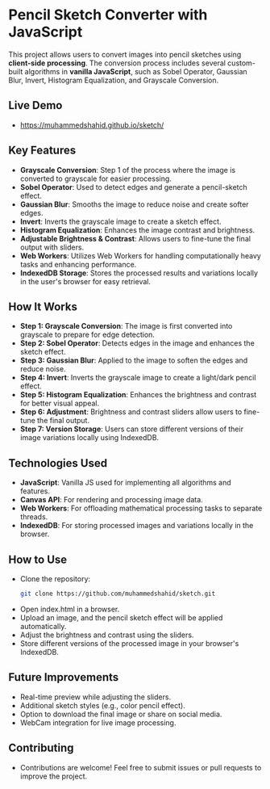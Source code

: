 # Pencil Sketch Converter with JavaScript

This project allows users to convert images into pencil sketches using **client-side processing**. The conversion process includes several custom-built algorithms in **vanilla JavaScript**, such as Sobel Operator, Gaussian Blur, Invert, Histogram Equalization, and Grayscale Conversion. 

## Live Demo
- https://muhammedshahid.github.io/sketch/

## Key Features
- **Grayscale Conversion**: Step 1 of the process where the image is converted to grayscale for easier processing.
- **Sobel Operator**: Used to detect edges and generate a pencil-sketch effect.
- **Gaussian Blur**: Smooths the image to reduce noise and create softer edges.
- **Invert**: Inverts the grayscale image to create a sketch effect.
- **Histogram Equalization**: Enhances the image contrast and brightness.
- **Adjustable Brightness & Contrast**: Allows users to fine-tune the final output with sliders.
- **Web Workers**: Utilizes Web Workers for handling computationally heavy tasks and enhancing performance.
- **IndexedDB Storage**: Stores the processed results and variations locally in the user's browser for easy retrieval.

## How It Works
- **Step 1: Grayscale Conversion**: The image is first converted into grayscale to prepare for edge detection.
- **Step 2: Sobel Operator**: Detects edges in the image and enhances the sketch effect.
- **Step 3: Gaussian Blur**: Applied to the image to soften the edges and reduce noise.
- **Step 4: Invert**: Inverts the grayscale image to create a light/dark pencil effect.
- **Step 5: Histogram Equalization**: Enhances the brightness and contrast for better visual appeal.
- **Step 6: Adjustment**: Brightness and contrast sliders allow users to fine-tune the final output.
- **Step 7: Version Storage**: Users can store different versions of their image variations locally using IndexedDB.

## Technologies Used
- **JavaScript**: Vanilla JS used for implementing all algorithms and features.
- **Canvas API**: For rendering and processing image data.
- **Web Workers**: For offloading mathematical processing tasks to separate threads.
- **IndexedDB**: For storing processed images and variations locally in the browser.

## How to Use
- Clone the repository:
   ```bash
   git clone https://github.com/muhammedshahid/sketch.git
- Open index.html in a browser.
- Upload an image, and the pencil sketch effect will be applied automatically.
- Adjust the brightness and contrast using the sliders.
- Store different versions of the processed image in your browser's IndexedDB.

## Future Improvements
- Real-time preview while adjusting the sliders.
- Additional sketch styles (e.g., color pencil effect).
- Option to download the final image or share on social media.
- WebCam integration for live image processing.

## Contributing
- Contributions are welcome! Feel free to submit issues or pull requests to improve the project.
